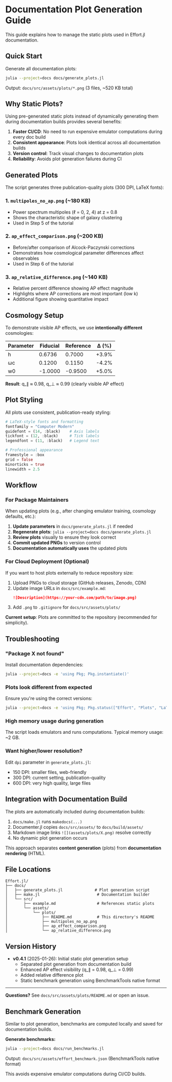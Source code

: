 # Documentation Plot Generation Guide

This guide explains how to manage the static plots used in Effort.jl documentation.

## Quick Start

Generate all documentation plots:

```bash
julia --project=docs docs/generate_plots.jl
```

Output: `docs/src/assets/plots/*.png` (3 files, ~520 KB total)

## Why Static Plots?

Using pre-generated static plots instead of dynamically generating them during documentation builds provides several benefits:

1. **Faster CI/CD**: No need to run expensive emulator computations during every doc build
2. **Consistent appearance**: Plots look identical across all documentation builds
3. **Version control**: Track visual changes to documentation plots
4. **Reliability**: Avoids plot generation failures during CI

## Generated Plots

The script generates three publication-quality plots (300 DPI, LaTeX fonts):

### 1. `multipoles_no_ap.png` (~180 KB)
- Power spectrum multipoles (ℓ = 0, 2, 4) at z = 0.8
- Shows the characteristic shape of galaxy clustering
- Used in Step 5 of the tutorial

### 2. `ap_effect_comparison.png` (~200 KB)
- Before/after comparison of Alcock-Paczynski corrections
- Demonstrates how cosmological parameter differences affect observables
- Used in Step 6 of the tutorial

### 3. `ap_relative_difference.png` (~140 KB)
- Relative percent difference showing AP effect magnitude
- Highlights where AP corrections are most important (low k)
- Additional figure showing quantitative impact

## Cosmology Setup

To demonstrate visible AP effects, we use **intentionally different** cosmologies:

| Parameter | Fiducial | Reference | Δ (%) |
|-----------|----------|-----------|-------|
| h         | 0.6736   | 0.7000    | +3.9% |
| ωc        | 0.1200   | 0.1150    | -4.2% |
| w0        | -1.0000  | -0.9500   | +5.0% |

**Result**: q_∥ ≈ 0.98, q_⊥ ≈ 0.99 (clearly visible AP effect)

## Plot Styling

All plots use consistent, publication-ready styling:

```julia
# LaTeX-style fonts and formatting
fontfamily = "Computer Modern"
guidefont = (14, :black)    # Axis labels
tickfont = (12, :black)     # Tick labels
legendfont = (11, :black)   # Legend text

# Professional appearance
framestyle = :box
grid = false
minorticks = true
linewidth = 2.5
```

## Workflow

### For Package Maintainers

When updating plots (e.g., after changing emulator training, cosmology defaults, etc.):

1. **Update parameters** in `docs/generate_plots.jl` if needed
2. **Regenerate plots**: `julia --project=docs docs/generate_plots.jl`
3. **Review plots** visually to ensure they look correct
4. **Commit updated PNGs** to version control
5. **Documentation automatically uses** the updated plots

### For Cloud Deployment (Optional)

If you want to host plots externally to reduce repository size:

1. Upload PNGs to cloud storage (GitHub releases, Zenodo, CDN)
2. Update image URLs in `docs/src/example.md`:
   ```markdown
   ![Description](https://your-cdn.com/path/to/image.png)
   ```
3. Add `.png` to `.gitignore` for `docs/src/assets/plots/`

**Current setup**: Plots are committed to the repository (recommended for simplicity).

## Troubleshooting

### "Package X not found"

Install documentation dependencies:
```bash
julia --project=docs -e 'using Pkg; Pkg.instantiate()'
```

### Plots look different from expected

Ensure you're using the correct versions:
```bash
julia --project=docs -e 'using Pkg; Pkg.status(["Effort", "Plots", "LaTeXStrings"])'
```

### High memory usage during generation

The script loads emulators and runs computations. Typical memory usage: ~2 GB.

### Want higher/lower resolution?

Edit `dpi` parameter in `generate_plots.jl`:
- 150 DPI: smaller files, web-friendly
- 300 DPI: current setting, publication-quality
- 600 DPI: very high quality, large files

## Integration with Documentation Build

The plots are automatically included during documentation builds:

1. `docs/make.jl` runs `makedocs(...)`
2. Documenter.jl copies `docs/src/assets/` to `docs/build/assets/`
3. Markdown image links `![](assets/plots/X.png)` resolve correctly
4. No dynamic plot generation occurs

This approach separates **content generation** (plots) from **documentation rendering** (HTML).

## File Locations

```
Effort.jl/
├── docs/
│   ├── generate_plots.jl              # Plot generation script
│   ├── make.jl                         # Documentation builder
│   └── src/
│       ├── example.md                  # References static plots
│       └── assets/
│           └── plots/
│               ├── README.md           # This directory's README
│               ├── multipoles_no_ap.png
│               ├── ap_effect_comparison.png
│               └── ap_relative_difference.png
```

## Version History

- **v0.4.1** (2025-01-26): Initial static plot generation setup
  - Separated plot generation from documentation build
  - Enhanced AP effect visibility (q_∥ = 0.98, q_⊥ = 0.99)
  - Added relative difference plot
  - Static benchmark generation using BenchmarkTools native format

---

**Questions?** See `docs/src/assets/plots/README.md` or open an issue.

## Benchmark Generation

Similar to plot generation, benchmarks are computed locally and saved for documentation builds.

**Generate benchmarks:**
```bash
julia --project=docs docs/run_benchmarks.jl
```

Output: `docs/src/assets/effort_benchmark.json` (BenchmarkTools native format)

This avoids expensive emulator computations during CI/CD builds.
